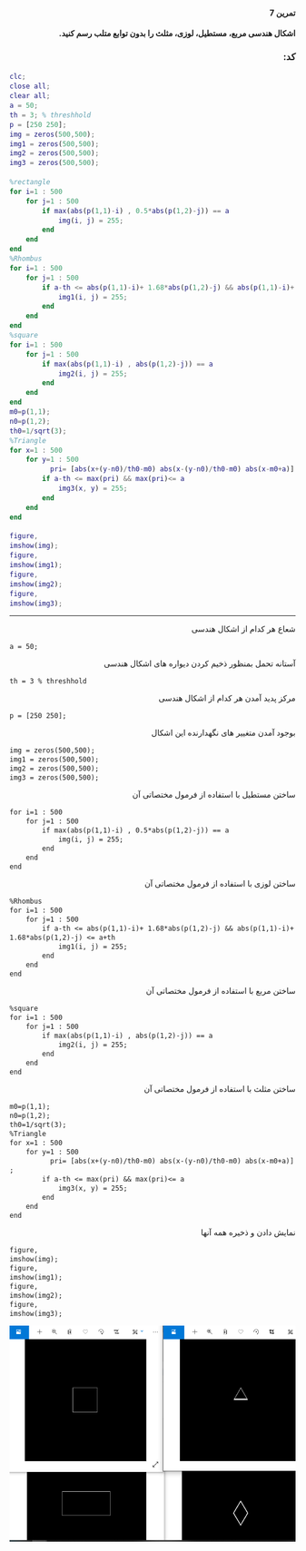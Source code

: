 <div dir="rtl">

#### تمرین 7
#### اشکال هندسی مربع، مستطیل، لوزی، مثلث را بدون توابع متلب رسم کنید.    <br />
### کد:
</div>

```matlab
clc;
close all;
clear all;
a = 50;
th = 3; % threshhold
p = [250 250];
img = zeros(500,500);
img1 = zeros(500,500);
img2 = zeros(500,500);
img3 = zeros(500,500);

%rectangle
for i=1 : 500
    for j=1 : 500
        if max(abs(p(1,1)-i) , 0.5*abs(p(1,2)-j)) == a 
            img(i, j) = 255;
        end
    end
end
%Rhombus
for i=1 : 500
    for j=1 : 500
        if a-th <= abs(p(1,1)-i)+ 1.68*abs(p(1,2)-j) && abs(p(1,1)-i)+ 1.68*abs(p(1,2)-j) <= a+th 
            img1(i, j) = 255;
        end
    end
end
%square
for i=1 : 500
    for j=1 : 500
        if max(abs(p(1,1)-i) , abs(p(1,2)-j)) == a 
            img2(i, j) = 255;
        end
    end
end
m0=p(1,1);
n0=p(1,2);
th0=1/sqrt(3);
%Triangle
for x=1 : 500
    for y=1 : 500
          pri= [abs(x+(y-n0)/th0-m0) abs(x-(y-n0)/th0-m0) abs(x-m0+a)] ;         
        if a-th <= max(pri) && max(pri)<= a 
            img3(x, y) = 255;
        end
    end
end

figure,
imshow(img);
figure,
imshow(img1);
figure,
imshow(img2);
figure,
imshow(img3);
```
---
<div dir="rtl">
    شعاع هر کدام از اشکال هندسی
</div>    

```
a = 50;
```
<div dir="rtl">
    آستانه تحمل بمنظور ذخیم کردن دیواره های اشکال هندسی
</div> 

```
th = 3 % threshhold
```
<div dir="rtl">
    مرکز پدید آمدن هر کدام از اشکال هندسی
</div> 

```
p = [250 250];
```
<div dir="rtl">
    بوجود آمدن متغییر های نگهدارنده این اشکال
</div> 

```
img = zeros(500,500);
img1 = zeros(500,500);
img2 = zeros(500,500);
img3 = zeros(500,500);
```
<div dir="rtl">
    ساختن مستطیل با استفاده از فرمول مختصاتی آن
</div> 

```
for i=1 : 500
    for j=1 : 500
        if max(abs(p(1,1)-i) , 0.5*abs(p(1,2)-j)) == a 
            img(i, j) = 255;
        end
    end
end
```
<div dir="rtl">
    ساختن لوزی با استفاده از فرمول مختصاتی آن 
</div> 

```
%Rhombus
for i=1 : 500
    for j=1 : 500
        if a-th <= abs(p(1,1)-i)+ 1.68*abs(p(1,2)-j) && abs(p(1,1)-i)+ 1.68*abs(p(1,2)-j) <= a+th 
            img1(i, j) = 255;
        end
    end
end
```
<div dir="rtl">
    ساختن مربع با استفاده از فرمول مختصاتی آن 
</div> 

```
%square
for i=1 : 500
    for j=1 : 500
        if max(abs(p(1,1)-i) , abs(p(1,2)-j)) == a 
            img2(i, j) = 255;
        end
    end
end
```
<div dir="rtl">
    ساختن مثلث با استفاده از فرمول مختصاتی آن 
</div> 

```
m0=p(1,1);
n0=p(1,2);
th0=1/sqrt(3);
%Triangle
for x=1 : 500
    for y=1 : 500
          pri= [abs(x+(y-n0)/th0-m0) abs(x-(y-n0)/th0-m0) abs(x-m0+a)] ;         
        if a-th <= max(pri) && max(pri)<= a 
            img3(x, y) = 255;
        end
    end
end

```
<div dir="rtl">
    نمایش دادن و ذخیره همه آنها
</div> 

```
figure,
imshow(img);
figure,
imshow(img1);
figure,
imshow(img2);
figure,
imshow(img3);
```
![Image of Yaktocat](Result.PNG)
